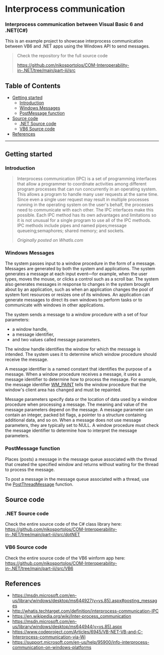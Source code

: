 # Interprocess communication

### Interprocess communication between Visual Basic 6 and .NET(C#)

This is an example project to showcase interprocess communication between VB6 and .NET apps using
the Windows API to send messages.

> Check the repository for the full source code 
>
> https://github.com/nikosportolos/COM-Interoperability-in-.NET/tree/main/part-iii/src


## Table of Contents

- [Getting started](#getting-started)
  - [Introduction](#introduction)
  - [Windows Messages](#windows-messages)
  - [PostMessage function](#postmessage-function)
- [Source code](#source-code)
  - [.NET Source code](#net-source-code)
  - [VB6 Source code](#vb6-source-code)
- [References](#references)

---


## Getting started

### Introduction

> Interprocess communication (IPC) is a set of programming interfaces that allow a programmer to coordinate activities among different program processes that can run concurrently in an operating system. This allows a program to handle many user requests at the same time. Since even a single user request may result in multiple processes running in the operating system on the user's behalf, the processes need to communicate with each other. The IPC interfaces make this possible. Each IPC method has its own advantages and limitations so it is not unusual for a single program to use all of the IPC methods. IPC methods include pipes and named pipes;message queueing;semaphores; shared memory; and sockets.
> 
> *Originally posted on WhatIs.com*


### Windows Messages

The system passes input to a window procedure in the form of a message. Messages are generated by both the system and applications. The system generates a message at each input event—for example, when the user types, moves the mouse, or clicks a control such as a scroll bar. The system also generates messages in response to changes in the system brought about by an application, such as when an application changes the pool of system font resources or resizes one of its windows. An application can generate messages to direct its own windows to perform tasks or to communicate with windows in other applications.

The system sends a message to a window procedure with a set of four parameters:

- a window handle,
- a message identifier,
- and two values called message parameters.

The window handle identifies the window for which the message is intended. The system uses it to determine which window procedure should receive the message.

A message identifier is a named constant that identifies the purpose of a message. When a window procedure receives a message, it uses a message identifier to determine how to process the message. For example, the message identifier [WM_PAINT](https://learn.microsoft.com/el-gr/windows/win32/gdi/wm-paint?redirectedfrom=MSDN) tells the window procedure that the window's client area has changed and must be repainted.

Message parameters specify data or the location of data used by a window procedure when processing a message. The meaning and value of the message parameters depend on the message. A message parameter can contain an integer, packed bit flags, a pointer to a structure containing additional data, and so on. When a message does not use message parameters, they are typically set to NULL. A window procedure must check the message identifier to determine how to interpret the message parameters.


### PostMessage function

Places (posts) a message in the message queue associated with the thread that created the specified window and returns without waiting for the thread to process the message.

To post a message in the message queue associated with a thread, use the [PostThreadMessage](https://msdn.microsoft.com/en-us/library/windows/desktop/ms644946(v=vs.85).aspx) function.


## Source code

### .NET Source code

Check the entire source code of the C# class library here:
https://github.com/nikosportolos/COM-Interoperability-in-.NET/tree/main/part-iii/src/dotNET


### VB6 Source code

Check the entire source code of the VB6 winform app here:
https://github.com/nikosportolos/COM-Interoperability-in-.NET/tree/main/part-iii/src/VB6


## References

- https://msdn.microsoft.com/en-us/library/windows/desktop/ms644927(v=vs.85).aspx#posting_messages
- http://whatis.techtarget.com/definition/interprocess-communication-IPC
- https://en.wikipedia.org/wiki/Inter-process_communication
- https://msdn.microsoft.com/en-us/library/windows/desktop/ms644944(v=vs.85).aspx
- https://www.codeproject.com/Articles/6945/VB-NET-VB-and-C-Interprocess-communication-via-Wi
- https://support.microsoft.com/en-us/help/95900/info-interprocess-communication-on-windows-platforms

